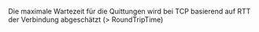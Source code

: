 Die maximale Wartezeit für die Quittungen wird bei TCP basierend auf RTT der Verbindung abgeschätzt (> RoundTripTime)